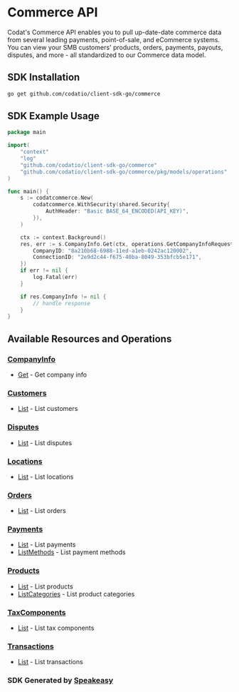 # Commerce API

Codat's Commerce API enables you to pull up-date-date commerce data from several leading payments, point-of-sale, and eCommerce systems.
You can view your SMB customers' products, orders, payments, payouts, disputes, and more - all standardized to our Commerce data model.

<!-- Start SDK Installation -->
## SDK Installation

```bash
go get github.com/codatio/client-sdk-go/commerce
```
<!-- End SDK Installation -->

## SDK Example Usage
<!-- Start SDK Example Usage -->
```go
package main

import(
	"context"
	"log"
	"github.com/codatio/client-sdk-go/commerce"
	"github.com/codatio/client-sdk-go/commerce/pkg/models/operations"
)

func main() {
    s := codatcommerce.New(
        codatcommerce.WithSecurity(shared.Security{
            AuthHeader: "Basic BASE_64_ENCODED(API_KEY)",
        }),
    )

    ctx := context.Background()
    res, err := s.CompanyInfo.Get(ctx, operations.GetCompanyInfoRequest{
        CompanyID: "8a210b68-6988-11ed-a1eb-0242ac120002",
        ConnectionID: "2e9d2c44-f675-40ba-8049-353bfcb5e171",
    })
    if err != nil {
        log.Fatal(err)
    }

    if res.CompanyInfo != nil {
        // handle response
    }
}
```
<!-- End SDK Example Usage -->

<!-- Start SDK Available Operations -->
## Available Resources and Operations


### [CompanyInfo](docs/companyinfo/README.md)

* [Get](docs/companyinfo/README.md#get) - Get company info

### [Customers](docs/customers/README.md)

* [List](docs/customers/README.md#list) - List customers

### [Disputes](docs/disputes/README.md)

* [List](docs/disputes/README.md#list) - List disputes

### [Locations](docs/locations/README.md)

* [List](docs/locations/README.md#list) - List locations

### [Orders](docs/orders/README.md)

* [List](docs/orders/README.md#list) - List orders

### [Payments](docs/payments/README.md)

* [List](docs/payments/README.md#list) - List payments
* [ListMethods](docs/payments/README.md#listmethods) - List payment methods

### [Products](docs/products/README.md)

* [List](docs/products/README.md#list) - List products
* [ListCategories](docs/products/README.md#listcategories) - List product categories

### [TaxComponents](docs/taxcomponents/README.md)

* [List](docs/taxcomponents/README.md#list) - List tax components

### [Transactions](docs/transactions/README.md)

* [List](docs/transactions/README.md#list) - List transactions
<!-- End SDK Available Operations -->

### SDK Generated by [Speakeasy](https://docs.speakeasyapi.dev/docs/using-speakeasy/client-sdks)
